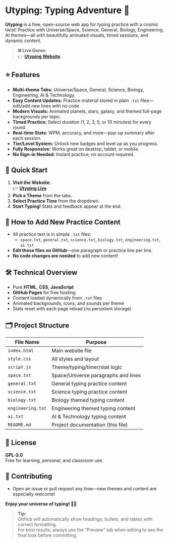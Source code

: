 # Utyping: Typing Adventure 🚀

**Utyping** is a free, open-source web app for typing practice with a cosmic twist! Practice with Universe/Space, Science, General, Biology, Engineering, AI themes—all with beautifully animated visuals, timed sessions, and dynamic content.

> **🌐 Live Demo:**  
> 👉 **[Utyping Website](https://ionianverse.github.io/Utyping/)**

## ⭐ Features

- **Multi-theme Tabs:** Universe/Space, General, Science, Biology, Engineering, AI & Technology.
- **Easy Content Updates:** Practice material stored in plain `.txt` files—edit/add new lines with no code.
- **Modern Visuals:** Animated planets, stars, galaxy, and themed full-page backgrounds per topic.
- **Timed Practice:** Select duration (1, 2, 3, 5, or 10 minutes) for every round.
- **Real-time Stats:** WPM, accuracy, and more—pop-up summary after each session.
- **Tier/Level System:** Unlock new badges and level up as you progress.
- **Fully Responsive:** Works great on desktop, tablet, or mobile.
- **No Sign-in Needed:** Instant practice; no account required.

## 🏁 Quick Start

1. **Visit the Website:**  
   👉 **[Utyping Live](https://ionianverse.github.io/Utyping/)**
2. **Pick a Theme** from the tabs.
3. **Select Practice Time** from the dropdown.
4. **Start Typing!** Stats and feedback appear at the end.

## 📑 How to Add New Practice Content

- All practice text is in simple `.txt` files:  
  - `space.txt`, `general.txt`, `science.txt`, `biology.txt`, `engineering.txt`, `ai.txt`
- **Edit these files on GitHub**—one paragraph or practice line per line.  
- **No code changes are needed** to add new content!

## 🛠️ Technical Overview

- Pure **HTML**, **CSS**, **JavaScript**
- **GitHub Pages** for free hosting
- Content loaded dynamically from `.txt` files
- Animated backgrounds, icons, and sounds per theme
- Stats reset with each page reload (no persistent storage)

## 🗂️ Project Structure

| File Name      | Purpose                                      |
|----------------|----------------------------------------------|
| `index.html`   | Main website file                            |
| `style.css`    | All styles and layout                        |
| `script.js`    | Theme/typing/timer/stat logic                |
| `space.txt`    | Space/Universe paragraphs and lines          |
| `general.txt`  | General typing practice content              |
| `science.txt`  | Science typing practice content              |
| `biology.txt`  | Biology themed typing content                |
| `engineering.txt` | Engineering themed typing content         |
| `ai.txt`       | AI & Technology typing content               |
| `README.md`    | Project documentation (this file)            |

## 📜 License

**GPL-3.0**  
Free for learning, personal, and classroom use.

## 🤝 Contributing

- Open an issue or pull request any time—new themes and content are especially welcome!

**Enjoy your universe of typing! 🚀🌟**

> **Tip:**  
> GitHub will automatically show headings, bullets, and tables with correct formatting.  
> For best results, always use the “Preview” tab when editing to see the final look before committing.
